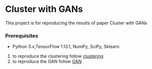 # Cluster with GANs
This project is for reproducing the results of paper Cluster with GANs

### Prerequisites
- Python 3.x,TensorFlow 1.13.1, NumPy, SciPy, Sklearn

1. to reproduce the clustering follow [clustering](CLUSTERING.md)
1. to reproduce the GAN follow [GAN](GAN.md)
